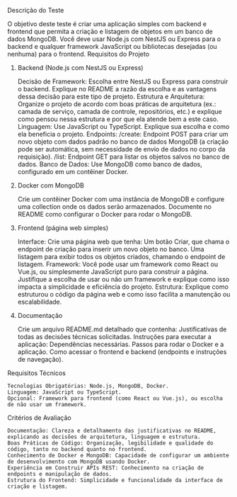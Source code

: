 Descrição do Teste

O objetivo deste teste é criar uma aplicação simples com backend e frontend que permita a criação e listagem de objetos em um banco de dados MongoDB. Você deve usar Node.js com NestJS ou Express para o backend e qualquer framework JavaScript ou bibliotecas desejadas (ou nenhuma) para o frontend.
Requisitos do Projeto
1. Backend (Node.js com NestJS ou Express)

    Decisão de Framework: Escolha entre NestJS ou Express para construir o backend. Explique no README a razão da escolha e as vantagens dessa decisão para este tipo de projeto.
    Estrutura e Arquitetura: Organize o projeto de acordo com boas práticas de arquitetura (ex.: camada de serviço, camada de controle, repositórios, etc.) e explique como pensou nessa estrutura e por que ela atende bem a este caso.
    Linguagem: Use JavaScript ou TypeScript. Explique sua escolha e como ela beneficia o projeto.
    Endpoints:
        /create: Endpoint POST para criar um novo objeto com dados padrão no banco de dados MongoDB (a criação pode ser automática, sem necessidade de envio de dados no corpo da requisição).
        /list: Endpoint GET para listar os objetos salvos no banco de dados.
        Banco de Dados: Use MongoDB como banco de dados, configurado em um contêiner Docker.

2. Docker com MongoDB

    Crie um contêiner Docker com uma instância de MongoDB e configure uma collection onde os dados serão armazenados.
    Documente no README como configurar o Docker para rodar o MongoDB.

3. Frontend (página web simples)

    Interface:
        Crie uma página web que tenha:
            Um botão Criar, que chama o endpoint de criação para inserir um novo objeto no banco.
            Uma listagem para exibir todos os objetos criados, chamando o endpoint de listagem.
    Framework: Você pode usar um framework como React ou Vue.js, ou simplesmente JavaScript puro para construir a página. Justifique a escolha de usar ou não um framework e explique como isso impacta a simplicidade e eficiência do projeto.
    Estrutura: Explique como estruturou o código da página web e como isso facilita a manutenção ou escalabilidade.

4. Documentação

    Crie um arquivo README.md detalhado que contenha:
        Justificativas de todas as decisões técnicas solicitadas.
        Instruções para executar a aplicação:
            Dependências necessárias.
            Passos para rodar o Docker e a aplicação.
            Como acessar o frontend e backend (endpoints e instruções de navegação).

Requisitos Técnicos

    Tecnologias Obrigatórias: Node.js, MongoDB, Docker.
    Linguagem: JavaScript ou TypeScript.
    Opcional: Framework para frontend (como React ou Vue.js), ou escolha de não usar um framework.

Critérios de Avaliação

    Documentação: Clareza e detalhamento das justificativas no README, explicando as decisões de arquitetura, linguagem e estrutura.
    Boas Práticas de Código: Organização, legibilidade e qualidade do código, tanto no backend quanto no frontend.
    Conhecimento de Docker e MongoDB: Capacidade de configurar um ambiente de desenvolvimento com MongoDB usando Docker.
    Experiência em Construir APIs REST: Conhecimento na criação de endpoints e manipulação de dados.
    Estrutura do Frontend: Simplicidade e funcionalidade da interface de criação e listagem.
